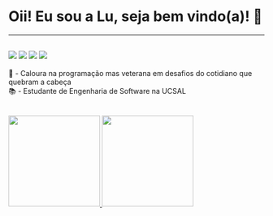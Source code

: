 # Oii! Eu sou a Lu, seja bem vindo(a)! 🦊

<hr>

<div style="display: inline_block"><br>
  <a href="https://www.instagram.com/_luizag0/" target="_blank"><img src="https://img.shields.io/badge/-Instagram-%23E4405F?style=for-the-badge&logo=instagram&logoColor=white" target="_blank"></a>
  <a href="" target="_blank"><img src="https://img.shields.io/badge/Gmail-D14836?style=for-the-badge&logo=gmail&logoColor=white" target="_blank"></a>
  <a href="https://www.linkedin.com/in/luiza-gabriella-54883b1b1/" target="_blank"><img src="https://img.shields.io/badge/-LinkedIn-%230077B5?style=for-the-badge&logo=linkedin&logoColor=white" target="_blank"></a>
  <a href="" target="blank"><img src="https://img.shields.io/badge/Twitter-1DA1F2?style=for-the-badge&logo=twitter&logoColor=white" target="blank"></a>
</div>

<div style="display: inline_block"><br>
🌱 - Caloura na programação mas veterana em desafios do cotidiano que quebram a cabeça<br>
📚 - Estudante de Engenharia de Software na UCSAL<br>
</div><br>

 <div style="display: inline_block"><br>
 <a href="https://github.com/Luiza-0">
 <img height="180em" src="https://github-readme-stats.vercel.app/api?username=Luiza-0&show_icons=true&theme=radical&include_all_commits=true&count_private=true"/>
 <img height="180em" src="https://github-readme-stats.vercel.app/api/top-langs/?username=Luiza-0&layout=compact&langs_count=7&theme=radical"/>
   </div>

